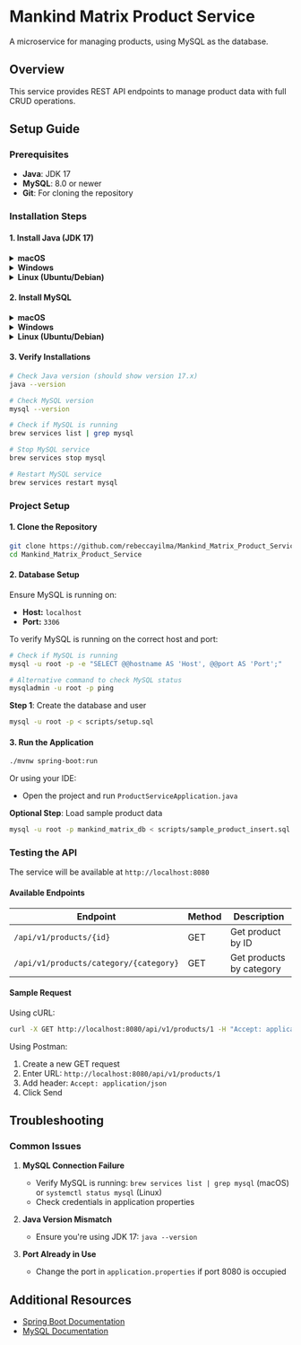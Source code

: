 # Mankind Matrix Product Service

A microservice for managing products, using MySQL as the database.

## Overview

This service provides REST API endpoints to manage product data with full CRUD operations.

## Setup Guide

### Prerequisites

- **Java**: JDK 17
- **MySQL**: 8.0 or newer
- **Git**: For cloning the repository

### Installation Steps

#### 1. Install Java (JDK 17)

<details>
<summary><b>macOS</b></summary>

```bash
# Install Homebrew (if not installed)
/bin/bash -c "$(curl -fsSL https://raw.githubusercontent.com/Homebrew/install/HEAD/install.sh)"

# Install with Homebrew
brew install openjdk@17

# Link Java
sudo ln -sfn $(brew --prefix)/opt/openjdk@17/libexec/openjdk.jdk /Library/Java/JavaVirtualMachines/openjdk-17.jdk
```
</details>

<details>
<summary><b>Windows</b></summary>

1. Download OpenJDK 17 from [Adoptium](https://adoptium.net/)
2. Run the installer
3. Add to PATH: Set JAVA_HOME in Environment Variables
</details>

<details>
<summary><b>Linux (Ubuntu/Debian)</b></summary>

```bash
sudo apt update
sudo apt install openjdk-17-jdk
```
</details>

#### 2. Install MySQL

<details>
<summary><b>macOS</b></summary>

```bash
# Install MySQL
brew install mysql

# Start MySQL service
brew services start mysql

# Secure the installation
mysql_secure_installation

```
</details>

<details>
<summary><b>Windows</b></summary>

1. Download MySQL Installer from [MySQL Website](https://dev.mysql.com/downloads/installer/)
2. Select "Server only" or "Custom" installation
3. Complete the setup wizard (note your root password)
</details>

<details>
<summary><b>Linux (Ubuntu/Debian)</b></summary>

```bash
sudo apt update
sudo apt install mysql-server
sudo mysql_secure_installation
```
</details>

#### 3. Verify Installations

```bash
# Check Java version (should show version 17.x)
java --version

# Check MySQL version
mysql --version

# Check if MySQL is running
brew services list | grep mysql

# Stop MySQL service
brew services stop mysql

# Restart MySQL service
brew services restart mysql
```

### Project Setup

#### 1. Clone the Repository

```bash
git clone https://github.com/rebeccayilma/Mankind_Matrix_Product_Service.git
cd Mankind_Matrix_Product_Service
```

#### 2. Database Setup

Ensure MySQL is running on:
- **Host:** `localhost`
- **Port:** `3306`

To verify MySQL is running on the correct host and port:
```bash
# Check if MySQL is running
mysql -u root -p -e "SELECT @@hostname AS 'Host', @@port AS 'Port';"

# Alternative command to check MySQL status
mysqladmin -u root -p ping
```

**Step 1**: Create the database and user

```bash
mysql -u root -p < scripts/setup.sql
```

#### 3. Run the Application

```bash
./mvnw spring-boot:run
```

Or using your IDE:
- Open the project and run `ProductServiceApplication.java`

**Optional Step**: Load sample product data

```bash
mysql -u root -p mankind_matrix_db < scripts/sample_product_insert.sql
```

### Testing the API

The service will be available at `http://localhost:8080`

#### Available Endpoints

| Endpoint | Method | Description |
|----------|--------|-------------|
| `/api/v1/products/{id}` | GET | Get product by ID |
| `/api/v1/products/category/{category}` | GET | Get products by category |

#### Sample Request

Using cURL:

```bash
curl -X GET http://localhost:8080/api/v1/products/1 -H "Accept: application/json"
```

Using Postman:
1. Create a new GET request
2. Enter URL: `http://localhost:8080/api/v1/products/1`
3. Add header: `Accept: application/json`
4. Click Send

## Troubleshooting

### Common Issues

1. **MySQL Connection Failure**
   - Verify MySQL is running: `brew services list | grep mysql` (macOS) or `systemctl status mysql` (Linux)
   - Check credentials in application properties

2. **Java Version Mismatch**
   - Ensure you're using JDK 17: `java --version`

3. **Port Already in Use**
   - Change the port in `application.properties` if port 8080 is occupied

## Additional Resources

- [Spring Boot Documentation](https://docs.spring.io/spring-boot/docs/current/reference/html/)
- [MySQL Documentation](https://dev.mysql.com/doc/)